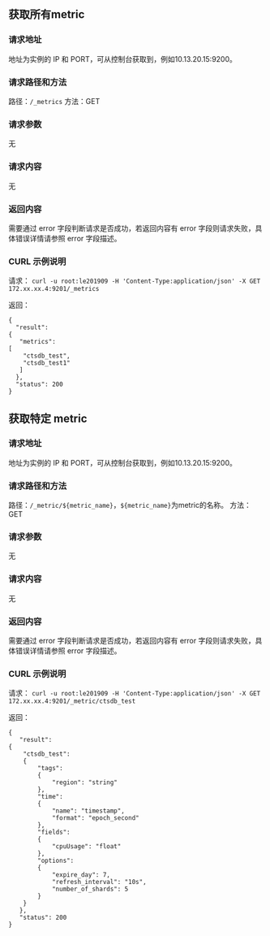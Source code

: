 
## 获取所有metric
### 请求地址
地址为实例的 IP 和 PORT，可从控制台获取到，例如10.13.20.15:9200。

### 请求路径和方法
路径：`/_metrics`
方法：GET

### 请求参数
无

### 请求内容
无

### 返回内容
需要通过 error 字段判断请求是否成功，若返回内容有 error 字段则请求失败，具体错误详情请参照 error 字段描述。

### CURL 示例说明
请求：
`curl -u root:le201909 -H 'Content-Type:application/json' -X GET 172.xx.xx.4:9201/_metrics`

返回：

```
{
  "result": 
{
   "metrics": 
[
    "ctsdb_test",
    "ctsdb_test1"
   ]
  },
  "status": 200
}
```

## 获取特定 metric
### 请求地址
地址为实例的 IP 和 PORT，可从控制台获取到，例如10.13.20.15:9200。

### 请求路径和方法
路径：`/_metric/${metric_name}`，`${metric_name}`为metric的名称。
方法：GET

### 请求参数
无

### 请求内容
无

### 返回内容
需要通过 error 字段判断请求是否成功，若返回内容有 error 字段则请求失败，具体错误详情请参照 error 字段描述。

### CURL 示例说明
请求：
`curl -u root:le201909 -H 'Content-Type:application/json' -X GET 172.xx.xx.4:9201/_metric/ctsdb_test`

返回：
```
{
   "result": 
{
    "ctsdb_test": 
    {
        "tags": 
        {
            "region": "string"
        },
        "time": 
        {
            "name": "timestamp",
            "format": "epoch_second"
        },
        "fields": 
        {
            "cpuUsage": "float"
        },
        "options": 
        {
            "expire_day": 7,
            "refresh_interval": "10s",
            "number_of_shards": 5
        }
    }
   },
   "status": 200
}
```

